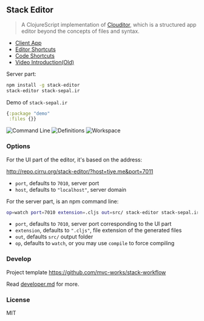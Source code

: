 
Stack Editor
----

> A ClojureScript implementation of [Clouditor](https://github.com/Cirru/clouditor/), which is a structured app editor beyond the concepts of files and syntax.

* [Client App](http://repo.cirru.org/stack-editor/)
* [Editor Shortcuts](https://github.com/Cirru/stack-editor/wiki/Keyboard-Shortcuts)
* [Code Shortcuts](https://github.com/Cirru/respo-cirru-editor/wiki/Keyboard-Shortcuts)
* [Video Introduction(Old)](https://www.youtube.com/watch?v=zsiYPppEDp0)

Server part:

```bash
npm install -g stack-editor
stack-editor stack-sepal.ir
```

Demo of `stack-sepal.ir`

```clojure
{:package "demo"
 :files {}}
```

![Command Line](https://pbs.twimg.com/media/C9yqvkoUQAApmpZ.png:large)
![Definitions](https://pbs.twimg.com/media/C9yqb_aUAAEVE-N.png:large)
![Workspace](https://pbs.twimg.com/media/C9yqd79UAAABjvD.png:large)

### Options

For the UI part of the editor, it's based on the address:

<http://repo.cirru.org/stack-editor/?host=tiye.me&port=7011>

* `port`, defaults to `7010`, server port
* `host`, defaults to `"localhost"`, server domain

For the server part, is an npm command line:

```bash
op=watch port=7010 extension=.cljs out=src/ stack-editor stack-sepal.ir
```

* `port`, defaults to `7010`, server port corresponding to the UI part
* `extension`, defaults to `".cljs"`, file extension of the generated files
* `out`, defaults `src/` output folder
* `op`, defaults to `watch`, or you may use `compile` to force compiling

### Develop

Project template https://github.com/mvc-works/stack-workflow

Read [developer.md](./docs/develop.md) for more.

### License

MIT
